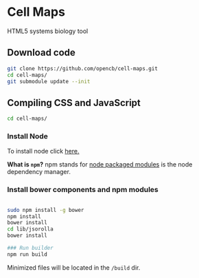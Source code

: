 Cell Maps
===========

HTML5 systems biology tool

## Download code
```bash
git clone https://github.com/opencb/cell-maps.git
cd cell-maps/
git submodule update --init
```


## Compiling CSS and JavaScript

```bash
cd cell-maps/
```

### Install Node
To install node click [here.](https://github.com/joyent/node/wiki/Installing-Node.js-via-package-manager)

**What is `npm`?** npm stands for [node packaged modules](http://npmjs.org/) is the node dependency manager.

### Install bower components and npm modules

```bash

sudo npm install -g bower
npm install
bower install
cd lib/jsorolla
bower install

### Run builder
npm run build
```
Minimized files will be located in the `/build` dir.
